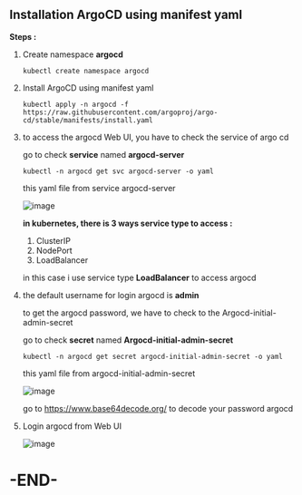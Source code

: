 ## Installation ArgoCD using manifest yaml

**Steps :**

1. Create namespace **argocd**
   ```
   kubectl create namespace argocd
   ```

2. Install ArgoCD using manifest yaml
   ```
   kubectl apply -n argocd -f https://raw.githubusercontent.com/argoproj/argo-cd/stable/manifests/install.yaml
   ```

3. to access the argocd Web UI, you have to check the service of argo cd

   go to check **service** named **argocd-server**
   ```
   kubectl -n argocd get svc argocd-server -o yaml
   ```
   this yaml file from service argocd-server

   ![image](https://github.com/fakhriyfasya/documentation/assets/67684999/07e40b3a-a531-4865-8a5f-49d7f2083f53)

   **in kubernetes, there is 3 ways service type to access :**
   1. ClusterIP
   2. NodePort
   3. LoadBalancer
  
   in this case i use service type **LoadBalancer** to access argocd

4. the default username for login argocd is **admin**

   to get the argocd password, we have to check to the Argocd-initial-admin-secret

   go to check **secret** named **Argocd-initial-admin-secret**

   ```
   kubectl -n argocd get secret argocd-initial-admin-secret -o yaml
   ```
   
   this yaml file from argocd-initial-admin-secret

   ![image](https://github.com/fakhriyfasya/documentation/assets/67684999/788138de-2ac5-4083-bdc2-be9fe3690585)

   go to https://www.base64decode.org/ to decode your password argocd

4. Login argocd from Web UI

   ![image](https://github.com/fakhriyfasya/documentation/assets/67684999/09e19fd4-a4ef-4170-8643-450891fb898e)


# -END-


